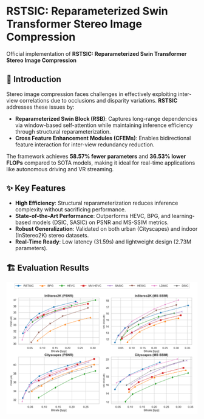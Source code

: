 # RSTSIC: Reparameterized Swin Transformer Stereo Image Compression

Official implementation of **RSTSIC: Reparameterized Swin Transformer Stereo Image Compression**

## 📌 Introduction

Stereo image compression faces challenges in effectively exploiting inter-view correlations due to occlusions and disparity variations. **RSTSIC** addresses these issues by:
- **Reparameterized Swin Block (RSB)**: Captures long-range dependencies via window-based self-attention while maintaining inference efficiency through structural reparameterization.
- **Cross Feature Enhancement Modules (CFEMs)**: Enables bidirectional feature interaction for inter-view redundancy reduction.

The framework achieves **58.57% fewer parameters** and **36.53% lower FLOPs** compared to SOTA models, making it ideal for real-time applications like autonomous driving and VR streaming.

## ✨ Key Features
- **High Efficiency**: Structural reparameterization reduces inference complexity without sacrificing performance.
- **State-of-the-Art Performance**: Outperforms HEVC, BPG, and learning-based models (DSIC, SASIC) on PSNR and MS-SSIM metrics.
- **Robust Generalization**: Validated on both urban (Cityscapes) and indoor (InStereo2K) stereo datasets.
- **Real-Time Ready**: Low latency (31.59s) and lightweight design (2.73M parameters).

## 🏗 Evaluation Results
![RD curves](figures/psnr_ms_ssim.png)

